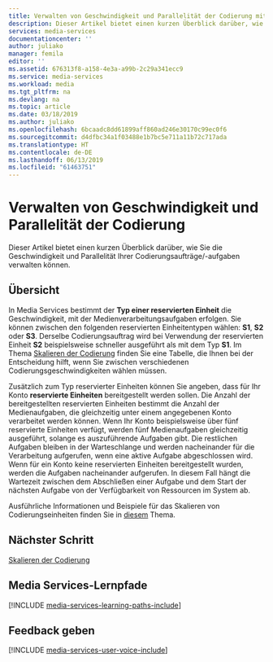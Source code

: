```yaml
---
title: Verwalten von Geschwindigkeit und Parallelität der Codierung mit Azure Media Services | Microsoft-Dokumentation
description: Dieser Artikel bietet einen kurzen Überblick darüber, wie Sie die Geschwindigkeit und Parallelität Ihrer Codierungsaufträge/-aufgaben mit Azure Media Services verwalten können.
services: media-services
documentationcenter: ''
author: juliako
manager: femila
editor: ''
ms.assetid: 676313f8-a158-4e3a-a99b-2c29a341ecc9
ms.service: media-services
ms.workload: media
ms.tgt_pltfrm: na
ms.devlang: na
ms.topic: article
ms.date: 03/18/2019
ms.author: juliako
ms.openlocfilehash: 6bcaadc8dd61899aff860ad246e30170c99ec0f6
ms.sourcegitcommit: d4dfbc34a1f03488e1b7bc5e711a11b72c717ada
ms.translationtype: HT
ms.contentlocale: de-DE
ms.lasthandoff: 06/13/2019
ms.locfileid: "61463751"
---
```

#  <a name="manage-speed-and-concurrency-of-your-encoding"></a>Verwalten von Geschwindigkeit und Parallelität der Codierung  

Dieser Artikel bietet einen kurzen Überblick darüber, wie Sie die Geschwindigkeit und Parallelität Ihrer Codierungsaufträge/-aufgaben verwalten können.

## <a name="overview"></a>Übersicht

In Media Services bestimmt der **Typ einer reservierten Einheit** die Geschwindigkeit, mit der Medienverarbeitungsaufgaben erfolgen. Sie können zwischen den folgenden reservierten Einheitentypen wählen: **S1**, **S2** oder **S3**. Derselbe Codierungsauftrag wird bei Verwendung der reservierten Einheit **S2** beispielsweise schneller ausgeführt als mit dem Typ **S1**. Im Thema [Skalieren der Codierung](media-services-scale-media-processing-overview.md) finden Sie eine Tabelle, die Ihnen bei der Entscheidung hilft, wenn Sie zwischen verschiedenen Codierungsgeschwindigkeiten wählen müssen.

Zusätzlich zum Typ reservierter Einheiten können Sie angeben, dass für Ihr Konto **reservierte Einheiten** bereitgestellt werden sollen. Die Anzahl der bereitgestellten reservierten Einheiten bestimmt die Anzahl der Medienaufgaben, die gleichzeitig unter einem angegebenen Konto verarbeitet werden können. Wenn Ihr Konto beispielsweise über fünf reservierte Einheiten verfügt, werden fünf Medienaufgaben gleichzeitig ausgeführt, solange es auszuführende Aufgaben gibt. Die restlichen Aufgaben bleiben in der Warteschlange und werden nacheinander für die Verarbeitung aufgerufen, wenn eine aktive Aufgabe abgeschlossen wird. Wenn für ein Konto keine reservierten Einheiten bereitgestellt wurden, werden die Aufgaben nacheinander aufgerufen. In diesem Fall hängt die Wartezeit zwischen dem Abschließen einer Aufgabe und dem Start der nächsten Aufgabe von der Verfügbarkeit von Ressourcen im System ab.

Ausführliche Informationen und Beispiele für das Skalieren von Codierungseinheiten finden Sie in [diesem](media-services-scale-media-processing-overview.md) Thema.

## <a name="next-step"></a>Nächster Schritt

[Skalieren der Codierung](media-services-scale-media-processing-overview.md)

## <a name="media-services-learning-paths"></a>Media Services-Lernpfade
[!INCLUDE [media-services-learning-paths-include](../../../includes/media-services-learning-paths-include.md)]

## <a name="provide-feedback"></a>Feedback geben
[!INCLUDE [media-services-user-voice-include](../../../includes/media-services-user-voice-include.md)]

